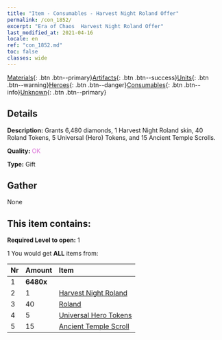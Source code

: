 ```yaml
---
title: "Item - Consumables - Harvest Night Roland Offer"
permalink: /con_1852/
excerpt: "Era of Chaos  Harvest Night Roland Offer"
last_modified_at: 2021-04-16
locale: en
ref: "con_1852.md"
toc: false
classes: wide
---
```

 [Materials](/Items/){: .btn .btn--primary}[Artifacts](/Items/Artifacts/){: .btn .btn--success}[Units](/Items/Units/){: .btn .btn--warning}[Heroes](/Items/Heroes/){: .btn .btn--danger}[Consumables](/Items/Consumables/){: .btn .btn--info}[Unknown](/Items/Unknown/){: .btn .btn--primary}

## Details
 **Description:** Grants 6,480 diamonds, 1 Harvest Night Roland skin, 40 Roland Tokens, 5 Universal (Hero) Tokens, and 15 Ancient Temple Scrolls.

 **Quality:** <span style="color: #DA70D6">OK</span>

 **Type:** Gift

## Gather

  None

## This item contains:

 **Required Level to open:** 1

 1 You would get **ALL** items  from:

  | Nr | Amount |     Item    |
  |:---|:-------|:------------|
  | 1 |  **6480x** | <i class="fas fa-gem"/> |  | 
  | 2 | 1 | [Harvest Night Roland](/Items/con_1034/) |  | 
  | 3 | 40 | [Roland](/Items/her_362/) |  | 
  | 4 | 5 | [Universal Hero Tokens](/Items/her_358/) |  | 
  | 5 | 15 | [Ancient Temple Scroll](/Items/con_697/) |  | 
